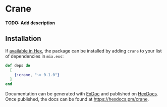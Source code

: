 # Crane

**TODO: Add description**

## Installation

If [available in Hex](https://hex.pm/docs/publish), the package can be installed
by adding `crane` to your list of dependencies in `mix.exs`:

```elixir
def deps do
  [
    {:crane, "~> 0.1.0"}
  ]
end
```

Documentation can be generated with [ExDoc](https://github.com/elixir-lang/ex_doc)
and published on [HexDocs](https://hexdocs.pm). Once published, the docs can
be found at <https://hexdocs.pm/crane>.

